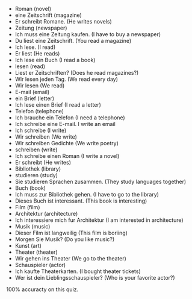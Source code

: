 * Roman (novel)
* eine Zeitschrift (magazine)
* Er schreibt Romane. (He writes novels)
* Zeitung (newspaper)
* Ich muss eine Zeitung kaufen. (I have to buy a newspaper)
* Du liest eine Zeitschrift. (You read a magazine)
* Ich lese. (I read)
* Er liest (He reads)
* Ich lese ein Buch (I read a book)
* lesen (read)
* Liest er Zeitschriften? (Does he read magazines?)
* Wir lesen jeden Tag. (We read every day)
* Wir lesen (We read)
* E-mail (email)
* ein Brief (letter)
* Ich lese einen Brief (I read a letter)
* Telefon (telephone)
* Ich brauche ein Telefon (I need a telephone)
* Ich schreibe eine E-mail. I write an email
* Ich schreibe (I write)
* Wir schreiben (We write)
* Wir schreiben Gedichte (We write poetry)
* schreiben (write)
* Ich schreibe einen Roman (I write a novel)
* Er schreibt (He writes)
* Bibliothek (library)
* studieren (study)
* Sie studieren Sprachen zusammen. (They study languages together)
* Buch (book)
* Ich muss zur Bibliothek gehen. (I have to go to the library)
* Dieses Buch ist interessant. (This book is interesting)
* Film (film)
* Architektur (architecture)
* Ich interessiere mich fur Architektur (I am interested in architecture)
* Musik (music)
* Dieser Film ist langweilig (This film is boriing)
* Morgen Sie Musik? (Do you like music?)
* Kunst (art)
* Theater (theater)
* Wir gehen ins Theater (We go to the theater)
* Schauspieler (actor)
* Ich kaufte Theaterkarten. (I bought theater tickets)
* Wer ist dein Lieblingsschauspieler? (Who is your favorite actor?)

100% accuracty on this quiz. 
